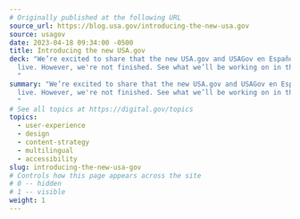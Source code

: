 ```yaml
---
# Originally published at the following URL
source_url: https://blog.usa.gov/introducing-the-new-usa.gov
source: usagov
date: 2023-04-18 09:34:00 -0500
title: Introducing the new USA.gov
deck: "We’re excited to share that the new USA.gov and USAGov en Español are
  live. However, we're not finished. See what we’ll be working on in the future.
  "
summary: "We’re excited to share that the new USA.gov and USAGov en Español are
  live. However, we're not finished. See what we’ll be working on in the future.
  "
# See all topics at https://digital.gov/topics
topics:
  - user-experience
  - design
  - content-strategy
  - multilingual
  - accessibility
slug: introducing-the-new-usa-gov
# Controls how this page appears across the site
# 0 -- hidden
# 1 -- visible
weight: 1
---
```

